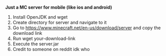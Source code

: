 **Just a MC server for mobile (like ios and android)**
1. Install OpenJDK and wget
2. Create directory for server and navigate to it
3. Go to https://www.minecraft.net/en-us/download/server and copy the download link
4. Run wget your-download-link
5. Execute the server.jar
6. Credit to someone on reddit idk who
